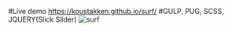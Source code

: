 #Live demo
https://koustakken.github.io/surf/
#GULP, PUG, SCSS, JQUERY(Slick Slider)
![surf](https://user-images.githubusercontent.com/73124280/183233836-345112d7-c720-4f8b-a42c-bdad0b58c1cb.jpg)
